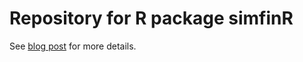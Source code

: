 # Repository for R package simfinR

See [blog post](https://www.msperlin.com/blog/post/2019-11-01-new-package-simfinr/) for more details.
